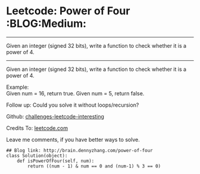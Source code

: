 # Leetcode: Power of Four     :BLOG:Medium:


---

Given an integer (signed 32 bits), write a function to check whether it is a power of 4.  

---

Given an integer (signed 32 bits), write a function to check whether it is a power of 4.  

Example:  
Given num = 16, return true. Given num = 5, return false.  

Follow up: Could you solve it without loops/recursion?  

Github: [challenges-leetcode-interesting](https://github.com/DennyZhang/challenges-leetcode-interesting/tree/master/power-of-four)  

Credits To: [leetcode.com](https://leetcode.com/problems/power-of-four/description/)  

Leave me comments, if you have better ways to solve.  

    ## Blog link: http://brain.dennyzhang.com/power-of-four
    class Solution(object):
        def isPowerOfFour(self, num):
            return ((num - 1) & num == 0 and (num-1) % 3 == 0)